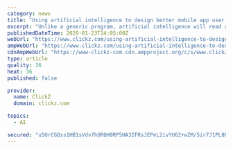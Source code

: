 ```yaml
---
category: news
title: "Using artificial intelligence to design better mobile app user experience"
excerpt: "Unlike a generic program, artificial intelligence will read and process the same data in a humane way. This will allow developers to make better and more informed conclusions which in turn can be used for making important decisions regarding the application. Thanks to AI, you can add personalized updates for every user using the phone system ..."
publishedDateTime: 2020-01-23T14:05:00Z
webUrl: "https://www.clickz.com/using-artificial-intelligence-to-design-better-mobile-app-user-experience/259694/"
ampWebUrl: "https://www.clickz.com/using-artificial-intelligence-to-design-better-mobile-app-user-experience/259694/amp/"
cdnAmpWebUrl: "https://www-clickz-com.cdn.ampproject.org/c/s/www.clickz.com/using-artificial-intelligence-to-design-better-mobile-app-user-experience/259694/amp/"
type: article
quality: 36
heat: 36
published: false

provider:
  name: ClickZ
  domain: clickz.com

topics:
  - AI

secured: "u5UrCGQss1HB1sVdv7hURQH0RP5HA3IFRsJEPeL2ivYU62+wZM/Sir7J1PL8Rx5hBYAPeK/xQizSnPzZRkDZlTDOefgQI+hmrB1SPOddg6ZFR7Is//bFxYxILODC6UHrAHSxYgUbsQZPUth3d5wTeiINF6CN+UjgYESDM6NcrgrYqF6u9rH2DdqWe03YXEzZQPhGT8OvRO49ukuE2tHkGLLWVYjeYu0vZBC1NBLFjAcex9ROSMqpxoWP4v4wCxZIdL6nkCPu18FdbnIBd5wfLDz+6UPjDrKjiAQDGBQ6RVmMK4j37svCEgIETAgUYQF/;e+qCa90UBod73zBqSsiWNA=="
---
```


